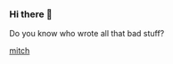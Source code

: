 ### Hi there 👋
Do you know who wrote all that bad stuff?

[mitch](https://media.giphy.com/media/PllyuUTPUHjqWqox5l/giphy.gif)
